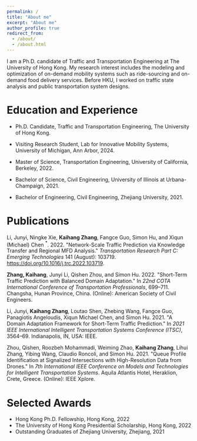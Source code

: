 ```yaml
---
permalink: /
title: "About me"
excerpt: "About me"
author_profile: true
redirect_from: 
  - /about/
  - /about.html
---
```


I am a Ph.D. candidate of Traffic and Transportation Engineering at The University of Hong Kong. My research interest includes the modeling and optimization of on-demand mobility systems such as ride-sourcing and on-demand food delivery services. Before HKU, I worked on traffic state analysis and public transportation system designs. <br>

Education and Experience
======
- Ph.D. Candidate, Traffic and Transportation Engineering, The University of Hong Kong.

- Visiting Research Student, Lab for Innovative Mobility Systems, University of Michigan, Ann Arbor, 2024.

- Master of Science, Transportation Engineering, University of California, Berkeley, 2022.

- Bachelor of Science, Civil Engineering, University of Illinois at Urbana-Champaign, 2021.

- Bachelor of Engineering, Civil Engineering, Zhejiang University, 2021.

Publications
======
Li, Junyi, Ningke Xie, **Kaihang Zhang**, Fangce Guo, Simon Hu, and Xiqun (Michael) Chen $^*$. 2022. "Network-Scale Traffic Prediction via Knowledge Transfer and Regional MFD Analysis." _Transportation Research Part C: Emerging Technologies_ 141 (August): 103719. https://doi.org/10.1016/j.trc.2022.103719.

**Zhang, Kaihang**, Junyi Li, Qishen Zhou, and Simon Hu. 2022. "Short-Term Traffic Prediction with Balanced Domain Adaptation." In _22nd COTA International Conference of Transportation Professionals_, 699–711. Changsha, Hunan Province, China. (Online): American Society of Civil Engineers.

Li, Junyi, **Kaihang Zhang**, Loutao Shen, Zhebing Wang, Fangce Guo, Panagiotis Angeloudis, Xiqun Michael Chen, and Simon Hu. 2021. "A Domain Adaptation Framework for Short-Term Traffic Prediction." In _2021 IEEE International Intelligent Transportation Systems Conference (ITSC)_, 3564–69. Indianapolis, IN, USA: IEEE.

Zhou, Qishen, Roozbeh Mohammadi, Weiming Zhao, **Kaihang Zhang**, Lihui Zhang, Yibing Wang, Claudio Roncoli, and Simon Hu. 2021. "Queue Profile Identification at Signalized Intersections with High-Resolution Data from Drones." In _7th International IEEE Conference on Models and Technologies for Intelligent Transportation Systems_. Aquila Atlantis Hotel, Heraklion, Crete, Greece. (Online): IEEE Xplore.

Selected Awards
======
- Hong Kong Ph.D. Fellowship, Hong Kong, 2022
- The University of Hong Kong Presidential Scholarship, Hong Kong, 2022
- Outstanding Graduates of Zhejiang University, Zhejiang, 2021

